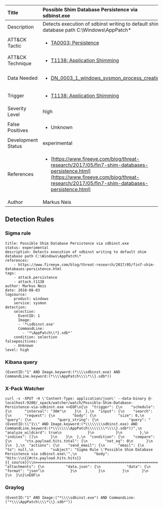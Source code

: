| Title                | Possible Shim Database Persistence via sdbinst.exe                                                                                                                                                 |
|:---------------------|:------------------------------------------------------------------------------------------------------------------------------------------------------------|
| Description          | Detects execution of sdbinst writing to default shim database path C:\Windows\AppPatch\*                                                                                                                                           |
| ATT&amp;CK Tactic    | <ul><li>[TA0003: Persistence](https://attack.mitre.org/tactics/TA0003)</li></ul>  |
| ATT&amp;CK Technique | <ul><li>[T1138: Application Shimming](https://attack.mitre.org/techniques/T1138)</li></ul>                             |
| Data Needed          | <ul><li>[DN_0003_1_windows_sysmon_process_creation](../Data_Needed/DN_0003_1_windows_sysmon_process_creation.md)</li></ul>                                                         |
| Trigger              | <ul><li>[T1138: Application Shimming](../Triggers/T1138.md)</li></ul>  |
| Severity Level       | high                                                                                                                                                 |
| False Positives      | <ul><li>Unknown</li></ul>                                                                  |
| Development Status   | experimental                                                                                                                                                |
| References           | <ul><li>[https://www.fireeye.com/blog/threat-research/2017/05/fin7-shim-databases-persistence.html](https://www.fireeye.com/blog/threat-research/2017/05/fin7-shim-databases-persistence.html)</li></ul>                                                          |
| Author               | Markus Neis                                                                                                                                                |


## Detection Rules

### Sigma rule

```
title: Possible Shim Database Persistence via sdbinst.exe 
status: experimental
description: Detects execution of sdbinst writing to default shim database path C:\Windows\AppPatch\*
references:
    - https://www.fireeye.com/blog/threat-research/2017/05/fin7-shim-databases-persistence.html
tags:
    - attack.persistence
    - attack.t1138
author: Markus Neis
date: 2018-08-03
logsource:
    product: windows
    service: sysmon
detection:
    selection:
      EventID: 1
      Image:
      - '*\sdbinst.exe'
      CommandLine: 
        - '*\AppPatch\\*}.sdb*'            
    condition: selection
falsepositives:
    - Unknown 
level: high

```





### Kibana query

```
(EventID:"1" AND Image.keyword:(*\\\\sdbinst.exe) AND CommandLine.keyword:(*\\\\AppPatch\\\\*\\}.sdb*))
```





### X-Pack Watcher

```
curl -s -XPUT -H \'Content-Type: application/json\' --data-binary @- localhost:9200/_xpack/watcher/watch/Possible-Shim-Database-Persistence-via-sdbinst.exe <<EOF\n{\n  "trigger": {\n    "schedule": {\n      "interval": "30m"\n    }\n  },\n  "input": {\n    "search": {\n      "request": {\n        "body": {\n          "size": 0,\n          "query": {\n            "query_string": {\n              "query": "(EventID:\\"1\\" AND Image.keyword:(*\\\\\\\\sdbinst.exe) AND CommandLine.keyword:(*\\\\\\\\AppPatch\\\\\\\\*\\\\}.sdb*))",\n              "analyze_wildcard": true\n            }\n          }\n        },\n        "indices": []\n      }\n    }\n  },\n  "condition": {\n    "compare": {\n      "ctx.payload.hits.total": {\n        "not_eq": 0\n      }\n    }\n  },\n  "actions": {\n    "send_email": {\n      "email": {\n        "to": null,\n        "subject": "Sigma Rule \'Possible Shim Database Persistence via sdbinst.exe\'",\n        "body": "Hits:\\n{{#ctx.payload.hits.hits}}{{_source}}\\n================================================================================\\n{{/ctx.payload.hits.hits}}",\n        "attachments": {\n          "data.json": {\n            "data": {\n              "format": "json"\n            }\n          }\n        }\n      }\n    }\n  }\n}\nEOF\n
```





### Graylog

```
(EventID:"1" AND Image:("*\\\\sdbinst.exe") AND CommandLine:("*\\\\AppPatch\\\\*\\}.sdb*"))
```


